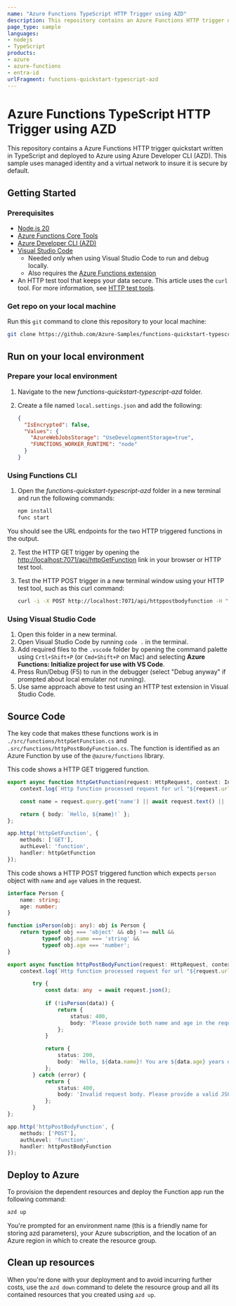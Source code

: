 ```yaml
---
name: "Azure Functions TypeScript HTTP Trigger using AZD"
description: This repository contains an Azure Functions HTTP trigger quickstart written in TypeScript and deployed to Azure Functions Flex Consumption using the Azure Developer CLI (AZD). This sample uses managed identity and a virtual network to insure it is secure by default.
page_type: sample
languages:
- nodejs
- TypeScript
products:
- azure
- azure-functions
- entra-id
urlFragment: functions-quickstart-typescript-azd
---
```


# Azure Functions TypeScript HTTP Trigger using AZD

This repository contains a Azure Functions HTTP trigger quickstart written in TypeScript and deployed to Azure using Azure Developer CLI (AZD). This sample uses managed identity and a virtual network to insure it is secure by default. 

## Getting Started

### Prerequisites

+ [Node.js 20](https://www.nodejs.org/)
+ [Azure Functions Core Tools](https://learn.microsoft.com/azure/azure-functions/functions-run-local#install-the-azure-functions-core-tools)
+ [Azure Developer CLI (AZD)](https://learn.microsoft.com/azure/developer/azure-developer-cli/install-azd)
+ [Visual Studio Code](https://code.visualstudio.com/)
  + Needed only when using Visual Studio Code to run and debug locally.
  + Also requires the [Azure Functions extension](https://marketplace.visualstudio.com/items?itemName=ms-azuretools.vscode-azurefunctions)
+ An HTTP test tool that keeps your data secure. This article uses the `curl` tool. For more information, see [HTTP test tools](https://learn.microsoft.com/azure/azure-functions/functions-develop-local#http-test-tools).

### Get repo on your local machine

Run this `git` command to clone this repository to your local machine:

```bash
git clone https://github.com/Azure-Samples/functions-quickstart-typescript-azd.git
```

## Run on your local environment

### Prepare your local environment

1) Navigate to the new _functions-quickstart-typescript-azd_ folder.
1) Create a file named `local.settings.json` and add the following:

    ```json
    {
      "IsEncrypted": false,
      "Values": {
        "AzureWebJobsStorage": "UseDevelopmentStorage=true",
        "FUNCTIONS_WORKER_RUNTIME": "node"
      }
    }
    ```

### Using Functions CLI

1) Open the _functions-quickstart-typescript-azd_ folder in a new terminal and run the following commands:

    ```bash
    npm install
    func start
    ```

  You should see the URL endpoints for the two HTTP triggered functions in the output.

2) Test the HTTP GET trigger by opening the <http://localhost:7071/api/httpGetFunction> link in your browser or HTTP test tool.

3) Test the HTTP POST trigger in a new terminal window using your HTTP test tool, such as this curl command:

    ```bash
    curl -i -X POST http://localhost:7071/api/httppostbodyfunction -H "Content-Type: text/json" --data-binary "@src/functions/testdata.json"
    ```

### Using Visual Studio Code

1) Open this folder in a new terminal.
2) Open Visual Studio Code by running `code .` in the terminal.
4) Add required files to the `.vscode` folder by opening the command palette using `Crtl+Shift+P` (or `Cmd+Shift+P` on Mac) and selecting **Azure Functions: Initialize project for use with VS Code**.
5) Press Run/Debug (F5) to run in the debugger (select "Debug anyway" if prompted about local emulater not running).
6) Use same approach above to test using an HTTP test extension in Visual Studio Code.

## Source Code

The key code that makes tthese functions work is in `./src/functions/httpGetFunction.cs` and `.src/functions/httpPostBodyFunction.cs`.  The function is identified as an Azure Function by use of the `@azure/functions` library. 

This code shows a HTTP GET triggered function.  

```typescript
export async function httpGetFunction(request: HttpRequest, context: InvocationContext): Promise<HttpResponseInit> {
    context.log(`Http function processed request for url "${request.url}"`);

    const name = request.query.get('name') || await request.text() || 'world';

    return { body: `Hello, ${name}!` };
};

app.http('httpGetFunction', {
    methods: ['GET'],
    authLevel: 'function',
    handler: httpGetFunction
});
```

This code shows a HTTP POST triggered function which expects `person` object with `name` and `age` values in the request.

```typescript
interface Person {
    name: string;
    age: number;
}

function isPerson(obj: any): obj is Person {
    return typeof obj === 'object' && obj !== null && 
           typeof obj.name === 'string' && 
           typeof obj.age === 'number';
}

export async function httpPostBodyFunction(request: HttpRequest, context: InvocationContext): Promise<HttpResponseInit> {
    context.log(`Http function processed request for url "${request.url}"`);

        try {
            const data: any  = await request.json();
    
            if (!isPerson(data)) {
                return {
                    status: 400,
                    body: 'Please provide both name and age in the request body.'
                };
            }

            return {
                status: 200,
                body: `Hello, ${data.name}! You are ${data.age} years old.`
            };
        } catch (error) {
            return {
                status: 400,
                body: 'Invalid request body. Please provide a valid JSON object with name and age.'
            };
        }
};

app.http('httpPostBodyFunction', {
    methods: ['POST'],
    authLevel: 'function',
    handler: httpPostBodyFunction
});
```

## Deploy to Azure

To provision the dependent resources and deploy the Function app run the following command:

```bash
azd up
```

You're prompted for an environment name (this is a friendly name for storing azd parameters), your Azure subscription, and the location of an Azure region in which to create the resource group.

## Clean up resources

When you're done with your deployment and to avoid incurring further costs, use the `azd down` command to delete the resource group and all its contained resources that you created using `azd up`.